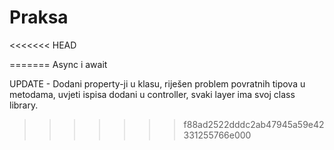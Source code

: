 # Praksa

<<<<<<< HEAD

=======
Async i await

UPDATE - Dodani property-ji u klasu, riješen problem povratnih tipova u metodama, uvjeti ispisa
dodani u controller, svaki layer ima svoj class library.
>>>>>>> f88ad2522dddc2ab47945a59e42331255766e000
